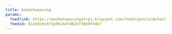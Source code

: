 ```yaml
---
title: basketweaving
params:
  feedlink: https://basketweavingatrpi.blogspot.com/feeds/posts/default
  feedid: 61160cbc6f3a96cb4fd62e730e9f44b7
---
```

